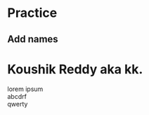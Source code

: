 # Practice
## Add names
Koushik Reddy aka kk. 
=========================
lorem ipsum  
abcdrf  
qwerty
